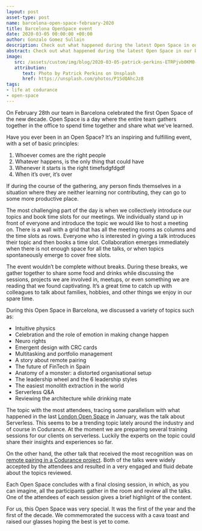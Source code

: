 ```yaml
---
layout: post
asset-type: post
name: barcelona-open-space-february-2020
title: Barcelona OpenSpace event
date: 2020-03-05 00:00:00 +00:00
author: Gonzalo Gomez Sullain
description: Check out what happened during the latest Open Space in our Barcelona office
abstract: Check out what happened during the latest Open Space in our Barcelona office.
image:
   src: /assets/custom/img/blog/2020-03-05-patrick-perkins-ETRPjvb0KM0-unsplash.jpg
   attribution:
      text: Photo by Patrick Perkins on Unsplash
      href: https://unsplash.com/photos/P1SdQAhcJz8
tags:
- life at codurance
- open-space
---
```


On February 28th our team in Barcelona celebrated the first Open Space of the new decade. Open Space is a day where the entire team gathers together in the office to spend time together and share what we’ve learned.

Have you ever been in an Open Space? It’s an inspiring and fulfilling event, with a set of basic principles:

1. Whoever comes are the right people
1. Whatever happens, is the only thing that could have
1. Whenever it starts is the right timefsdgfdgdf
1. When it’s over, it’s over

If during the course of the gathering, any person finds themselves in a situation where they are neither learning nor contributing, they can go to some more productive place.

The most challenging part of the day is when we collectively introduce our topics and book time slots for our meetings. We individually stand up in front of everyone and introduce the topic we would like to host a meeting on. There is a wall with a grid that has all the meeting rooms as columns and the time slots as rows. Everyone who is interested in giving a talk introduces their topic and then books a time slot. Collaboration emerges immediately when there is not enough space for all the talks, or when topics spontaneously emerge to cover free slots.

The event wouldn’t be complete without breaks. During these breaks, we gather together to share some food and drinks while discussing the sessions, projects we are involved in, meetups, or even something we are reading that we found captivating. It’s a great time to catch up with colleagues to talk about families, hobbies, and other things we enjoy in our spare time.

During this Open Space in Barcelona, we discussed a variety of topics such as:

-   Intuitive physics
-   Celebration and the role of emotion in making change happen
-   Neuro rights
-   Emergent design with CRC cards
-   Multitasking and portfolio management
-   A story about remote pairing
-   The future of FinTech in Spain
-   Anatomy of a monster: a distorted organisational setup
-   The leadership wheel and the 6 leadership styles
-   The easiest monolith extraction in the world
-   Serverless Q&A
-   Reviewing the architecture while drinking mate

The topic with the most attendees, tracing some parallelism with what happened in the last [London Open Space](https://codurance.com/2020/02/11/open-space-day-and-serverless/) in January, was the talk about Serverless. This seems to be a trending topic lately around the industry and of course in Codurance. At the moment we are preparing several training sessions for our clients on serverless. Luckily the experts on the topic could share their insights and experiences so far.

On the other hand, the other talk that received the most recognition was on [remote pairing in a Codurance project](https://codurance.com/2020/03/03/remote-pairing-a-true-story/). Both of the talks were widely accepted by the attendees and resulted in a very engaged and fluid debate about the topics reviewed.

Each Open Space concludes with a final closing session, in which, as you can imagine, all the participants gather in the room and review all the talks. One of the attendees of each session gives a brief highlight of the content.

For us, this Open Space was very special. It was the first of the year and the first of the decade. We commemorated the success with a cava toast and raised our glasses hoping the best is yet to come.
